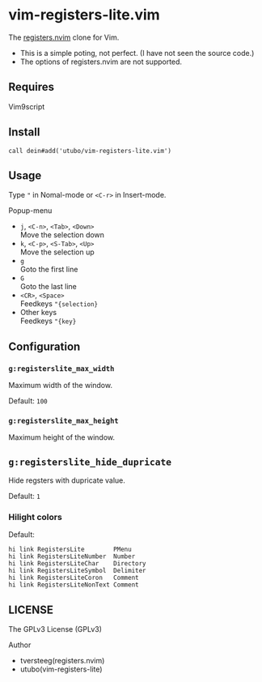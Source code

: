 # vim-registers-lite.vim

The [registers.nvim](https://github.com/tversteeg/registers.nvim) clone for Vim.

- This is a simple poting, not perfect. (I have not seen the source code.)
- The options of registers.nvim are not supported.

## Requires

Vim9script

## Install

```vim
call dein#add('utubo/vim-registers-lite.vim')
```

## Usage

Type `"` in Nomal-mode or `<C-r>` in Insert-mode.

Popup-menu
  - `j`, `<C-n>`, `<Tab>`, `<Down>`<br>
    Move the selection down
  - `k`, `<C-p>`, `<S-Tab>`, `<Up>`<br>
    Move the selection up
  - `g`<br>
    Goto the first line
  - `G`<br>
    Goto the last line
  - `<CR>`, `<Space>`<br>
    Feedkeys `"{selection}`
  - Other keys<br>
    Feedkeys `"{key}`

## Configuration

### `g:registerslite_max_width`

Maximum width of the window.

Default: `100`

### `g:registerslite_max_height`

Maximum height of the window.

## `g:registerslite_hide_dupricate`

Hide regsters with dupricate value.

Default: `1`

### Hilight colors
Default:
```vim
hi link RegistersLite        PMenu
hi link RegistersLiteNumber  Number
hi link RegistersLiteChar    Directory
hi link RegistersLiteSymbol  Delimiter
hi link RegistersLiteCoron   Comment
hi link RegistersLiteNonText Comment
```

## LICENSE

The GPLv3 License (GPLv3)

Author
- tversteeg(registers.nvim)
- utubo(vim-registers-lite)

